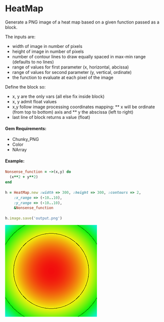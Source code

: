 HeatMap
=======

Generate a PNG image of a heat map based on a given function passed as a block.

The inputs are:
 
 * width of image in number of pixels
 * height of image in number of pixels
 * number of contour lines to draw equally spaced in max-min range (defaults to no lines)
 * range of values for first parameter (x, horizontal, abcissa)
 * range of values for second parameter (y, vertical, ordinate)
 * the function to evaluate at each pixel of the image
    
Define the block so:

 * x, y are the only vars (all else fix inside block)
 * x, y admit float values
 * x,y follow image processing coordinates mapping:
   ** x will be ordinate (from top to bottom) axis and
   ** y the abscissa (left to right)
 * last line of block returns a value (float)

#### Gem Requirements:

* Chunky_PNG
* Color
* NArray

#### Example:

```ruby
Nonsense_function = ->(x,y) do
  (x**2 + y**2)
end

h = HeatMap.new :width => 300, :height => 300, :contours => 2,
    :x_range => (-10..10), 
    :y_range => (-10..10), 
    &Nonsense_function

h.image.save('output.png')
```

![alt text](./output.png "Example Output")


